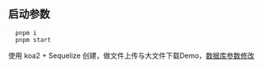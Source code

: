 <!--
 * @Description: 
 * @Autor: Ming
 * @LastEditors: Ming
 * @LastEditTime: 2022-09-10 21:31:37
-->

## 启动参数

```
  pnpm i
  pnpm start
```

使用 koa2 + Sequelize 创建，做文件上传与大文件下载Demo，[数据库参数修改](./src/sequelize/sequelize.ts)
